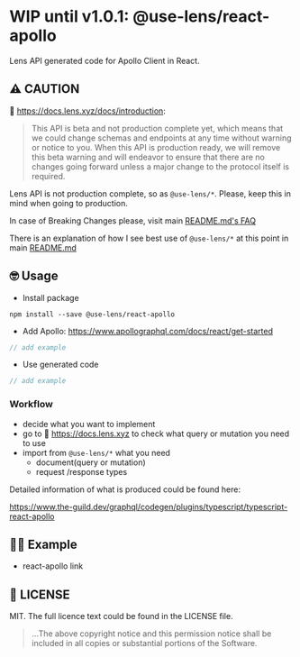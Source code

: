 # WIP until v1.0.1: @use-lens/react-apollo
Lens API generated code for Apollo Client in React.

## ⚠️ CAUTION
🌿 https://docs.lens.xyz/docs/introduction:
> This API is beta and not production complete yet, which means that we could change schemas and endpoints at any time without warning or notice to you. When this API is production ready, we will remove this beta warning and will endeavor to ensure that there are no changes going forward unless a major change to the protocol itself is required.

Lens API is not production complete, so as `@use-lens/*`. Please, keep this in mind when going to production.

In case of Breaking Changes please, visit main [README.md's FAQ](https://github.com/use-lens/use-lens#%EF%B8%8F-faq)

There is an explanation of how I see best use of `@use-lens/*` at this point in main [README.md](https://github.com/use-lens/use-lens#-usage)

## 🤓 Usage
- Install package
```
npm install --save @use-lens/react-apollo
```
- Add Apollo: https://www.apollographql.com/docs/react/get-started

```typescript jsx
// add example
```

- Use generated code

```typescript jsx
// add example
```

### Workflow
- decide what you want to implement
- go to 🌿 https://docs.lens.xyz to check what query or mutation you need to use
- import from `@use-lens/*` what you need
  - document(query or mutation)
  - request /response types

Detailed information of what is produced could be found here:

https://www.the-guild.dev/graphql/codegen/plugins/typescript/typescript-react-apollo

## 👨‍🏫 Example
- react-apollo link

## 🔎 LICENSE
MIT. The full licence text could be found in the LICENSE file.

> ...The above copyright notice and this permission notice shall be included in all
copies or substantial portions of the Software.
